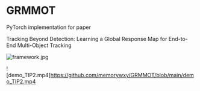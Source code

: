 # GRMMOT
PyTorch implementation for paper

Tracking Beyond Detection: Learning a Global Response Map for End-to-End Multi-Object Tracking

![framework.jpg](https://i.loli.net/2021/04/25/1eNEhCzwIHRuZAk.jpg)

![demo_TIP2.mp4]https://github.com/memorywxy/GRMMOT/blob/main/demo_TIP2.mp4
